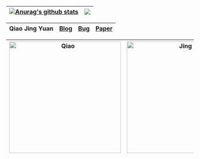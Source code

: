 | <a href="https://github.com/qiaojy19/github-readme-stats"><img align="center" src="https://github-readme-stats.vercel.app/api?username=qiaojy19&show_icons=true&count_private=true&include_all_commits=true&theme=buefy&hide_border=true" alt="Anurag's github stats" /></a> | <a href="https://github.com/qiaojy19/github-readme-stats"><img align="center" src="https://github-readme-stats.vercel.app/api/top-langs/?username=qiaojy19&layout=compact&theme=buefy&hide_border=true" /></a> |
| ------------- | ------------- |


|Qiao Jing Yuan|[Blog](https://github.com/qiaojy19/q-Blog)|[Bug](https://github.com/qiaojy19/q-Bug)|[Paper](https://github.com/qiaojy19/q-Paper)|
|--|--|--|--|

 |<img src="https://user-images.githubusercontent.com/11640301/169082131-f307bedd-84a7-4b4f-b229-543a94953333.jpg" width = "300"  alt="Qiao" align=center />|<img src="https://user-images.githubusercontent.com/11640301/169079310-05f55379-b459-456d-a0d1-88791db07515.jpg" width = "300"  alt="Jing" align=center />|<img src="https://user-images.githubusercontent.com/11640301/169079148-f9f12e04-caa1-4a5b-850d-23f1d6a557d8.jpg" width = "300"  alt="Yuan" align=center />|
|--|--|--|

